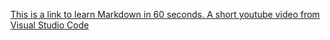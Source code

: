 [This is a link to learn Markdown in 60 seconds. A short youtube video from Visual Studio Code](https://www.youtube.com/shorts/4z0l5Kl2Q6E)
